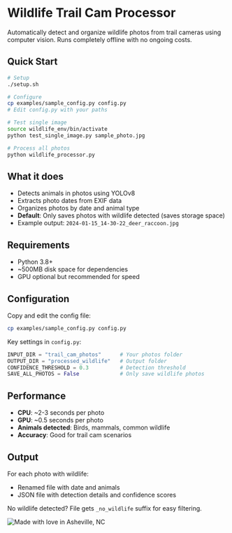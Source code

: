 # Wildlife Trail Cam Processor

Automatically detect and organize wildlife photos from trail cameras using computer vision. Runs completely offline with no ongoing costs.

## Quick Start

```bash
# Setup
./setup.sh

# Configure
cp examples/sample_config.py config.py
# Edit config.py with your paths

# Test single image
source wildlife_env/bin/activate
python test_single_image.py sample_photo.jpg

# Process all photos
python wildlife_processor.py
```

## What it does

- Detects animals in photos using YOLOv8
- Extracts photo dates from EXIF data
- Organizes photos by date and animal type
- **Default**: Only saves photos with wildlife detected (saves storage space)
- Example output: `2024-01-15_14-30-22_deer_raccoon.jpg`

## Requirements

- Python 3.8+
- ~500MB disk space for dependencies
- GPU optional but recommended for speed

## Configuration

Copy and edit the config file:
```bash
cp examples/sample_config.py config.py
```

Key settings in `config.py`:
```python
INPUT_DIR = "trail_cam_photos"      # Your photos folder
OUTPUT_DIR = "processed_wildlife"   # Output folder
CONFIDENCE_THRESHOLD = 0.3          # Detection threshold
SAVE_ALL_PHOTOS = False             # Only save wildlife photos
```

## Performance

- **CPU**: ~2-3 seconds per photo
- **GPU**: ~0.5 seconds per photo  
- **Animals detected**: Birds, mammals, common wildlife
- **Accuracy**: Good for trail cam scenarios

## Output

For each photo with wildlife:
- Renamed file with date and animals
- JSON file with detection details and confidence scores

No wildlife detected? File gets `_no_wildlife` suffix for easy filtering.

![Made with love in Asheville, NC](https://madewithlove.now.sh/us?colorA=%23575757&colorB=%2344cbd5&template=for-the-badge&text=Asheville%2C+NC)